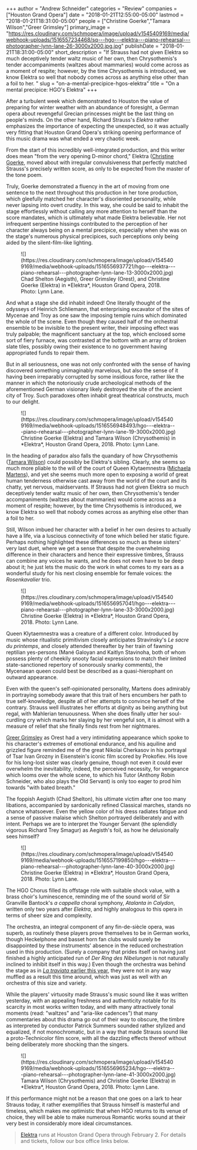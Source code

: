 +++
author = "Andrew Schneider"
categories = "Review"
companies = ["Houston Grand Opera"]
date = "2018-01-21T12:55:00-05:00"
lastmod = "2018-01-21T18:31:00-05:00"
people = ["Christine Goerke","Tamara Wilson","Greer Grimsley"]
primary_image = "https://res.cloudinary.com/schmopera/image/upload/v1545409169/media/webhook-uploads/1516557234468/sq---hgo---elektra---piano-rehearsal---photographer-lynn-lane-26-3000x2000.jpg.jpg"
publishDate = "2018-01-21T18:31:00-05:00"
short_description = "If Strauss had not given Elektra so much deceptively tender waltz music of her own, then Chrysothemis&#039;s tender accompaniments (waltzes about mammaries) would come across as a moment of respite; however, by the time Chrysothemis is introduced, we know Elektra so well that nobody comes across as anything else other than a foil to her. "
slug = "on-a-mental-precipice-hgos-elektra"
title = "On a mental precipice: HGO&#039;s Elektra"
+++

After a turbulent week which demonstrated to Houston the value of preparing for winter weather with an abundance of foresight, a German opera about revengeful Grecian princesses might be the last thing on people's minds. On the other hand, Richard Strauss's *Elektra* rather emphasizes the importance of expecting the unexpected, so it was actually very fitting that Houston Grand Opera's striking opening performance of this music drama was what ended a very chaotic week. 

From the start of this incredibly well-integrated production, and this writer does mean "from the very opening D-minor chord," Elektra ([Christine Goerke](/talking-with-singers-christine-goerke/), moved about with irregular convulsiveness that perfectly matched Strauss's precisely written score, as only to be expected from the master of the tone poem. 

Truly, Goerke demonstrated a fluency in the art of moving from one sentence to the next throughout this production in her tone production, which gleefully matched her character's disoriented personality, while never lapsing into overt crudity. In this way, she could be said to inhabit the stage effortlessly without calling any more attention to herself than the score mandates, which is ultimately what made Elektra believable. Her not infrequent serpentine hissings contributed to the perception of her character always being on a mental precipice, especially when she was on the stage's numerous physical precipices, such perceptions only being aided by the silent-film-like lighting.

<figure data-type="image">
![](https://res.cloudinary.com/schmopera/image/upload/v1545409169/media/webhook-uploads/1516556937721/hgo---elektra---piano-rehearsal---photographer-lynn-lane-13-3000x2000.jpg)
<figcaption>Chad Shelton (Aegisth), Greer Grimsley (Orest), and Christine Goerke (Elektra) in *Elektra*, Houston Grand Opera, 2018. Photo: Lynn Lane.</figcaption>
</figure>

And what a stage she did inhabit indeed! One literally thought of the odysseys of Heinrich Schliemann, that enterprising excavator of the sites of Mycenae and Troy as one saw the imposing temple ruins which dominated the whole of the scene. Even though they caused half of the orchestral ensemble to be invisible to the present writer, their imposing effect was truly palpable; the magnificent sanctuary at the top, which enclosed some sort of fiery furnace, was contrasted at the bottom with an array of broken slate tiles, possibly owing their existence to no government having appropriated funds to repair them.  

But in all seriousness, one was not only confronted with the sense of having discovered something unimaginably marvelous, but also the sense of it having been irreparably corrupted by some insidious force, rather like the manner in which the notoriously crude archeological methods of the aforementioned German visionary likely destroyed the site of the ancient city of Troy. Such paradoxes often inhabit great theatrical constructs, much to our delight.

<figure data-type="image">
![](https://res.cloudinary.com/schmopera/image/upload/v1545409169/media/webhook-uploads/1516556948493/hgo---elektra---piano-rehearsal---photographer-lynn-lane-19-3000x2000.jpg)
<figcaption>Christine Goerke (Elektra) and Tamara Wilson (Chrysothemis) in *Elektra*, Houston Grand Opera, 2018. Photo: Lynn Lane.</figcaption>
</figure>

In the heading of paradox also falls the quandary of how Chrysothemis ([Tamara Wilson](/scene/people/tamara-wilson/)) could possibly be Elektra's sibling. Clearly, she seems so much more pliable to the will of the court of Queen Klytaemnestra ([Michaela Martens](/scene/people/michaela-martens/)), and yet she seems much more open to exposing a world of great human tenderness otherwise cast away from the world of the court and its chatty, yet nervous, maidservants. If Strauss had not given Elektra so much deceptively tender waltz music of her own, then Chrysothemis's tender accompaniments (waltzes about mammaries) would come across as a moment of respite; however, by the time Chrysothemis is introduced, we know Elektra so well that nobody comes across as anything else other than a foil to her. 

Still, Wilson imbued her character with a belief in her own desires to actually have a life, via a luscious connectivity of tone which belied her static figure. Perhaps nothing highlighted these differences so much as these sisters' very last duet, where we get a sense that despite the overwhelming difference in their characters and hence their expressive timbres, Strauss can combine any voices he wants, and he does not even have to be deep about it; he just lets the music do the work in what comes to my ears as a wonderful study for his next closing ensemble for female voices: the *Rosenkavalier* trio.

<figure data-type="image">
![](https://res.cloudinary.com/schmopera/image/upload/v1545409169/media/webhook-uploads/1516556957041/hgo---elektra---piano-rehearsal---photographer-lynn-lane-33-3000x2000.jpg)
<figcaption>Christine Goerke (Elektra) in *Elektra*, Houston Grand Opera, 2018. Photo: Lynn Lane.</figcaption>
</figure>

Queen Klytaemnestra was a creature of a different color. Introduced by music whose ritualistic primitivism closely anticipates Stravinsky's *Le sacre du printemps*, and closely attended thereafter by her train of fawning reptilian yes-persons (Mané Galoyan and Kaitlyn Stavinoha, both of whom possess plenty of cheekily snooty facial expressions to match their limited state-sanctioned repertory of sonorously snarky comments), the Mycenaean queen could best be described as a quasi-hierophant on outward appearance. 

Even with the queen's self-opinionated personality, Martens does admirably in portraying somebody aware that this trait of hers encumbers her path to true self-knowledge, despite all of her attempts to convince herself of the contrary. Strauss well illustrates her efforts at dignity as being anything but regal, with Mahlerian tenuousness. When she does finally utter her soul-curdling cry which marks her slaying by her vengeful son, it is almost with a measure of relief that she finally finds rest from her nightmares.

[Greer Grimsley](/scene/people/greer-grimsley/) as Orest had a very intimidating appearance which spoke to his character's extremes of emotional endurance, and his aquiline and grizzled figure reminded me of the great Nikolai Cherkasov in his portrayal of Tsar Ivan Grozny in Eisenstein's iconic film scored by Prokofiev. His love for his long-lost sister was clearly genuine, though not even it could ever overwhelm the inevitability, indeed, the perceived necessity, for vengeance which looms over the whole scene, to which his Tutor (Anthony Robin Schneider, who also plays the Old Servant) is only too eager to prod him towards "with bated breath." 

The foppish Aegisth (Chad Shelton), his ultimate victim after one too many libations, accompanied by sardonically refined Classical marches, stands no chance whatsoever. Even the yellow color of his dress radiates fatigue and a sense of passive malaise which Shelton portrayed deliberately and with intent. Perhaps we are to interpret the Younger Servant (the splendidly vigorous Richard Trey Smagur) as Aegisth's foil, as how he delusionally sees himself?

<figure data-type="image">
![](https://res.cloudinary.com/schmopera/image/upload/v1545409169/media/webhook-uploads/1516557199850/hgo---elektra---piano-rehearsal---photographer-lynn-lane-40-3000x2000.jpg)
<figcaption>Christine Goerke (Elektra) in *Elektra*, Houston Grand Opera, 2018. Photo: Lynn Lane.</figcaption>
</figure>

The HGO Chorus filled its offstage role with suitable shock value, with a brass choir's luminescence, reminding me of the sound world of Sir Granville Bantock's *a cappella* choral symphony, *Atalanta in Calydon*, written only two years after *Elektra*, and highly analogous to this opera in terms of sheer size and complexity. 

The orchestra, an integral component of any fin-de-siècle opera, was superb, as routinely these players prove themselves to be in German works, though Heckelphone and basset horn fan clubs would surely be disappointed by these instruments' absence in the reduced orchestration used in this production. (Surely a company that prides itself on having just finished a highly anticipated run of *Der Ring des Nibelungen* is not naturally inclined to inhibit itself in this way.) Even though the orchestra was behind the stage as in [*La traviata* earlier this year](/la-traviata-shows-houston-how-to-arise/), they were not in any way muffled as a result this time around, which was just as well with an orchestra of this size and variety. 

While the players' virtuosity made Strauss's music sound like it was written yesterday, with an appealing freshness and authenticity notable for its scarcity in most works written today, and with many attractively tonal moments (read: "waltzes" and "aria-like cadences") that many commentaries about this drama go out of their way to obscure, the timbre as interpreted by conductor Patrick Summers sounded rather stylized and equalized, if not monochromatic, but in a way that made Strauss sound like a proto-Technicolor film score, with all the dazzling effects thereof without being deliberately more shocking than the singers. 

<figure data-type="image">
![](https://res.cloudinary.com/schmopera/image/upload/v1545409169/media/webhook-uploads/1516556965234/hgo---elektra---piano-rehearsal---photographer-lynn-lane-41-3000x2000.jpg)
<figcaption>Tamara Wilson (Chrysothemis) and Christine Goerke (Elektra) in *Elektra*, Houston Grand Opera, 2018. Photo: Lynn Lane.</figcaption>
</figure>

If this performance might not be a reason that one goes on a lark to hear Strauss today, it rather exemplifies that Strauss himself is masterful and timeless, which makes me optimistic that when HGO returns to its venue of choice, they will be able to make numerous Romantic works sound at their very best in considerably more ideal circumstances.

>[Elektra](https://www.houstongrandopera.org/elektra) runs at Houston Grand Opera through February 2. For details and tickets, follow our box office links below.
